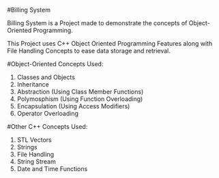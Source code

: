 #Billing System

Billing System  is a Project made to demonstrate the concepts of Object-Oriented Programming.

This Project uses C++ Object Oriented Programming Features along with File Handling Concepts to ease data storage and retrieval. 


#Object-Oriented Concepts Used:
1. Classes and Objects
2. Inheritance
3. Abstraction (Using Class Member Functions)
4. Polymosphism (Using Function Overloading)
5. Encapsulation (Using Access Modifiers)
6. Operator Overloading

#Other C++ Concepts Used:
1. STL Vectors
2. Strings
3. File Handling
4. String Stream
5. Date and Time Functions


